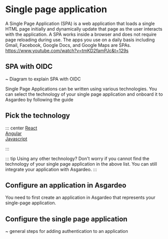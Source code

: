 # Single page application

A Single Page Application (SPA) is a web application that loads a single HTML page initially and dynamically update that page as the user interacts with the application. A SPA works inside a browser and does not require page reloading during use. The apps you use on a daily basis including Gmail, Facebook, Google Docs, and Google Maps are SPAs.
https://www.youtube.com/watch?v=tmKD2famPJc&t=129s

## SPA with OIDC
~ Diagram to explain SPA with OIDC

Single Page Applications can be written using various technologies. You can select the technology of your single page application and onboard it to Asgardeo by following the guide

## Pick the technology 

::: center
[React](./spa-new-react-app.md)\
[Angular](../spa-angular.md)\
[Javascript](../spa-javascript.md)

:::

::: tip Using any other technology?
Don't worry if you cannot find the technology of your single page application in the above list. You can still integrate your application with Asgardeo.
:::

## Configure an application in Asgardeo

You need to first create an application in Asgardeo that represents your single-page application.

<CommonGuide guide='guides/fragments/configure-spa-in-asgardeo.md'/>

## Configure the single page application

~ general steps for adding authentication to an application
